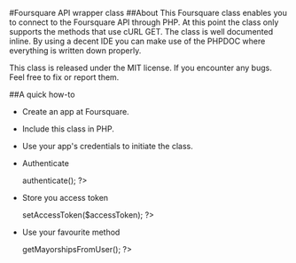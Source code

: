 #Foursquare API wrapper class
##About
This Foursquare class enables you to connect to the Foursquare API through PHP. At this point the class only supports the methods that use cURL GET.
The class is well documented inline. By using a decent IDE you can make use of the PHPDOC where everything is written down properly.

This class is released under the MIT license.
If you encounter any bugs. Feel free to fix or report them.

##A quick how-to
* Create an app at Foursquare.
* Include this class in PHP.

	<?php include 'foursquare.php'; ?>

* Use your app's credentials to initiate the class.

	<?php $foursquare = new foursquare(clientID, clientSecret, callbackURL); ?>

* Authenticate

	<?php $accessToken = $foursquare->authenticate(); ?>

* Store you access token

	<?php $foursquare->setAccessToken($accessToken); ?>

* Use your favourite method

	<?php $mayorships = $foursquare->getMayorshipsFromUser(); ?>